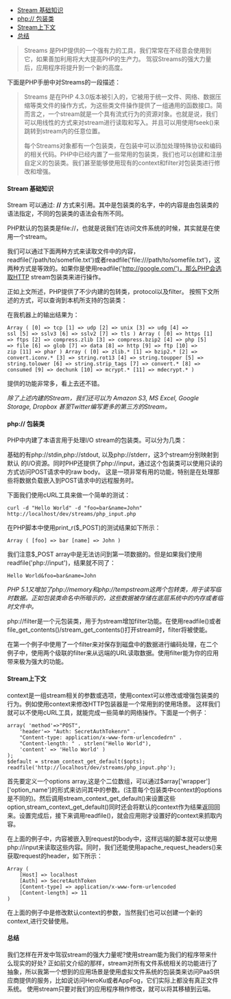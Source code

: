 <!-- TOC -->

- [Stream 基础知识](#stream-基础知识)
- [php:// 包装类](#php-包装类)
- [Stream上下文](#stream上下文)
- [总结](#总结)

<!-- /TOC -->


> Streams 是PHP提供的一个强有力的工具，我们常常在不经意会使用到它，如果善加利用将大大提高PHP的生产力。 驾驭Streams的强大力量后，应用程序将提升到一个新的高度。

下面是PHP手册中对Streams的一段描述：

> Streams 是在PHP 4.3.0版本被引入的，它被用于统一文件、网络、数据压缩等类文件的操作方式，为这些类文件操作提供了一组通用的函数接口。简而言之，一个stream就是一个具有流式行为的资源对象。也就是说，我们可以用线性的方式来对stream进行读取和写入。并且可以用使用fseek()来跳转到stream内的任意位置。
> 
> 每个Streams对象都有一个包装类，在包装中可以添加处理特殊协议和编码的相关代码。PHP中已经内置了一些常用的包装类，我们也可以创建和注册自定义的包装类。我们甚至能够使用现有的context和filter对包装类进行修改和增强。

#### Stream 基础知识 ####

Stream 可以通过: **//** 方式来引用。其中是包装类的名字，中的内容是由包装类的语法指定，不同的包装类的语法会有所不同。

PHP默认的包装类是file://，也就是说我们在访问文件系统的时候，其实就是在使用一个stream。

我们可以通过下面两种方式来读取文件中的内容，readfile('/path/to/somefile.txt')或者readfile('file:///path/to/somefile.txt')，这两种方式是等效的。如果你是使用readfile('http://google.com/')，那么PHP会选取HTTP stream包装类来进行操作。

正如上文所述，PHP提供了不少内建的包转类，protocol以及filter。 按照下文所述的方式，可以查询到本机所支持的包装类：

在我机器上的输出结果为：

    Array ( [0] => tcp [1] => udp [2] => unix [3] => udg [4] => 
    ssl [5] => sslv3 [6] => sslv2 [7] => tls ) Array ( [0] => https [1] 
    => ftps [2] => compress.zlib [3] => compress.bzip2 [4] => php [5] 
    => file [6] => glob [7] => data [8] => http [9] => ftp [10] => 
    zip [11] => phar ) Array ( [0] => zlib.* [1] => bzip2.* [2] => 
    convert.iconv.* [3] => string.rot13 [4] => string.toupper [5] => 
    string.tolower [6] => string.strip_tags [7] => convert.* [8] => 
    consumed [9] => dechunk [10] => mcrypt.* [11] => mdecrypt.* )
提供的功能非常多，看上去还不错。

*除了上述内建的Stream，我们还可以为 Amazon S3, MS Excel, Google Storage, Dropbox 甚至Twitter编写更多的第三方的Stream。*

#### php:// 包装类 ####

PHP中内建了本语言用于处理I/O stream的包装类。可以分为几类：

基础的有php://stdin,php://stdout, 以及php://stderr，这3个stream分别映射到默认 的I/O资源。同时PHP还提供了php://input，通过这个包装类可以使用只读的方式访问POST请求中的raw body。 这是一项非常有用的功能，特别是在处理那些将数据负载嵌入到POST请求中的远程服务时。

下面我们使用cURL工具来做一个简单的测试：

    curl -d "Hello World" -d "foo=bar&name=John" 
    http://localhost/dev/streams/php_input.php
在PHP脚本中使用print_r($_POST)的测试结果如下所示：

    Array ( [foo] => bar [name] => John )
我们注意$_POST array中是无法访问到第一项数据的。但是如果我们使用readfile('php://input')，结果就不同了：

    Hello World&foo=bar&name=John

*PHP 5.1又增加了php://memory和php://tempstream这两个包转类，用于读写临时数据。正如包装类命名中所暗示的，这些数据被存储在底层系统中的内存或者临时文件中。*

php://filter是一个元包装类，用于为stream增加filter功能。在使用readfile()或者file_get_contents()/stream_get_contents()打开stream时，filter将被使能。

在第一个例子中使用了一个filter来对保存到磁盘中的数据进行编码处理，在二个例子中，使用两个级联的filter来从远端的URL读取数据。使用filter能为你的应用带来极为强大的功能。

#### Stream上下文 ####

context是一组stream相关的参数或选项，使用context可以修改或增强包装类的行为。例如使用context来修改HTTP包装器是一个常用到的使用场景。 这样我们就可以不使用cURL工具，就能完成一些简单的网络操作。下面是一个例子：

    array( 'method'=>"POST", 
		'header'=> "Auth: SecretAuthTokenrn" . 
		"Content-type: application/x-www-form-urlencodedrn" . 
		"Content-length: " . strlen("Hello World"),
 		'content' => 'Hello World' ) 
	); 
	$default = stream_context_get_default($opts); 
	readfile('http://localhost/dev/streams/php_input.php');

首先要定义一个options array,这是个二位数组，可以通过$array\['wrapper'\]\['option_name'\]的形式来访问其中的参数。(注意每个包装类中context的options是不同的)。然后调用stream_context_get_default()来设置这些option,stream_context_get_default()同时还会将默认的context作为结果返回回来。设置完成后，接下来调用readfile()，就会应用刚才设置好的context来抓取内容。

在上面的例子中，内容被嵌入到request的body中，这样远端的脚本就可以使用php://input来读取这些内容。同时，我们还能使用apache_request_headers()来获取request的header，如下所示：

    Array (
		[Host] => localhost 
		[Auth] => SecretAuthToken 
		[Content-type] => application/x-www-form-urlencoded 
		[Content-length] => 11 
	)

在上面的例子中是修改默认context的参数，当然我们也可以创建一个新的context,进行交替使用。

#### 总结 ####

我们怎样在开发中驾驭stream的强大力量呢?使用stream能为我们的程序带来什么现实的好处? 正如前文介绍的那样，stream对所有文件系统相关的功能进行了抽象，所以我第一个想到的应用场景是使用虚拟文件系统的包装类来访问PaaS供应商提供的服务，比如说访问HeroKu或者AppFog，它们实际上都没有真正文件系统。 使用stream只要对我们的应用程序稍作修改，就可以将其移植到云端。